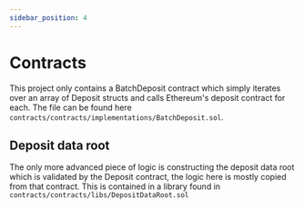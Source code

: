 ```yaml
---
sidebar_position: 4
---
```


# Contracts

This project only contains a BatchDeposit contract which simply iterates over an array of Deposit structs and calls Ethereum's deposit contract for each. The file can be found here `contracts/contracts/implementations/BatchDeposit.sol`.

## Deposit data root

The only more advanced piece of logic is constructing the deposit data root which is validated by the Deposit contract, the logic here is mostly copied from that contract. This is contained in a library found in `contracts/contracts/libs/DepositDataRoot.sol`
